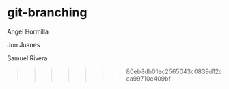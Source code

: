 # git-branching

Angel Hormilla

Jon Juanes

Samuel Rivera

>>>>>>> 80eb8db01ec2565043c0839d12cea99710e409bf
